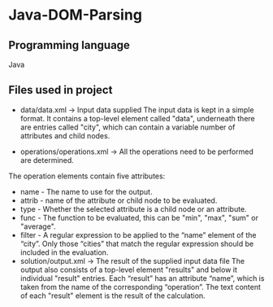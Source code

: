 # Java-DOM-Parsing

## Programming language
Java

## Files used in project
- data/data.xml -> Input data supplied
The input data is kept in a simple format. It contains a top-level element called "data", underneath there are entries called "city", which can contain a variable number of attributes and child nodes. 

- operations/operations.xml -> All the operations need to be performed are determined.

 The operation elements contain five attributes:

 - name - The name to use for the output.
 - attrib - name of the attribute or child node to be evaluated.
 - type - Whether the selected attribute is a child node or an attribute.
 - func - The function to be evaluated, this can be "min", "max", "sum" or "average".
 - filter - A regular expression to be applied to the “name” element of the “city”. Only those “cities” that match the regular       expression should be included in the evaluation.
- solution/output.xml -> The result of the supplied input data file
  The output also consists of a top-level element "results" and below it individual "result" entries. Each “result” has an  attribute “name”, which is taken from the name of the corresponding “operation”. The text content of each "result" element is the result of the calculation.



